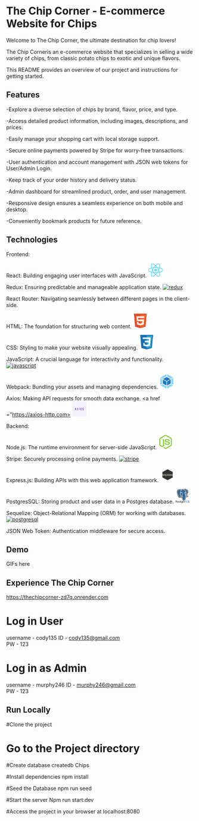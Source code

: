 # The Chip Corner - E-commerce Website for Chips

<p> Welcome to The Chip Corner, the ultimate destination for chip lovers! </p>
<p> The Chip Corneris an e-commerce website that specializes in selling a wide variety of chips, from classic potato chips to exotic and unique flavors. </p>
<p> This README provides an overview of our project and instructions for getting started. </p>

## Features

<p> -Explore a diverse selection of chips by brand, flavor, price, and type. </p>
<p> -Access detailed product information, including images, descriptions, and prices. </p>
<p> -Easily manage your shopping cart with local storage support. </p>
<p> -Secure online payments powered by Stripe for worry-free transactions. </p>
<p> -User authentication and account management with JSON web tokens for User/Admin Login. </p>
<p> -Keep track of your order history and delivery status. </p>
<p> -Admin dashboard for streamlined product, order, and user management. </p>
<p> -Responsive design ensures a seamless experience on both mobile and desktop. </p>
<p> -Conveniently bookmark products for future reference. </p>

## Technologies


Frontend:
    <p> React: Building engaging user interfaces with JavaScript. 
        <a href="https://reactjs.org/"> 
        <img src="https://github.com/devicons/devicon/blob/master/icons/react/react-original.svg" alt="react" width="40" height="40"/> 
        </a>
    </p>
    <p> Redux: Ensuring predictable and manageable application state. 
        <a href = "https://react-redux.js.org/">
            <img src = "https://github.com/devicons/devicon/tree/master/icons/redux-original.svg" alt = "redux" width ="40" height = "40"/>
        </a>
    </p>
    <p> React Router: Navigating seamlessly between different pages in the client-side.
        <a href = "https://reactrouter.com/en/main">
            <img/>
        </a>
    </p>
    <p> HTML: The foundation for structuring web content.
        <a href="https://www.w3.org/html/">
        <img src="https://github.com/devicons/devicon/blob/master/icons/html5/html5-original.svg" alt="html5" width="40" height="40"/> 
        </a> 
    </p>
    <p> CSS: Styling to make your website visually appealing. 
        <a href="https://www.w3schools.com/css/"> 
        <img src="https://github.com/devicons/devicon/blob/master/icons/css3/css3-original.svg" alt="css3" width="40" height="40"/> 
        </a> 
    </p>
    <p> JavaScript: A crucial language for interactivity and functionality.
        <a href="https://developer.mozilla.org/en-US/docs/Web/JavaScript"> 
        <img src="https://user-images.githubusercontent.com/48143100/163075516-9b38424a-eec9-411f-8718-6facb953d642.png" alt="javascript" width="40" height="40"/> </a>
    </p>
    <p> Webpack: Bundling your assets and managing dependencies. 
        <a href="https://webpack.js.org/">
        <img src="https://github.com/devicons/devicon/blob/master/icons/webpack/webpack-original.svg" alt="webpack" width="40" height="40"/> 
        </a> 
    </p>
    <p> Axios: Making API requests for smooth data exchange. 
        <a href ="https://axios-http.com>
            <img src="https://raw.githubusercontent.com/brianhngo/ChipCorner/main/public/images/axios.png" alt="axios" width="40" height="40"/>
        </a>
    </p>
 

Backend:
    <p> Node.js: The runtime environment for server-side JavaScript. 
        <a href="https://nodejs.org"> 
        <img src="https://github.com/devicons/devicon/blob/master/icons/nodejs/nodejs-original.svg" alt="nodejs" width="40" height="40"/> 
        </a> 
    </p>
    <p> Stripe: Securely processing online payments. 
        <a href = "https://stripe.com/?utm_campaign=US_en_Search_Brand_Stripe_EXA-20047966507&utm_medium=cpc&utm_source=google&ad_content=670151298446&utm_term=stripe&utm_matchtype=e&utm_adposition=&utm_device=c&gclid=Cj0KCQjwsp6pBhCfARIsAD3GZuYIdzT2RKhBIBIQ_hLizta6iw905fckG11SE3DfClWH-ttPPmmsOhEaAgpaEALw_wcB">
         <img src = "https://github.com/brianhngo/ChipCorner/tree/main/public/images/stripelogo.png" alt ="stripe" width ="40" height = "40"/>
         </a>
    </p>
    <p> Express.js: Building APIs with this web application framework.
        <a href="https://expressjs.com/">
        <img src="https://github.com/CatherineJOnia/DinGo/blob/main/public/images/express.png" alt="express" width="40" height="40"/>
        </a>
    </p>
    <p> PostgresSQL: Storing product and user data in a Postgres database. 
        <a href="https://www.postgresql.org">
        <img src="https://raw.githubusercontent.com/devicons/devicon/master/icons/postgresql/postgresql-original-wordmark.svg" alt="postgresql" width="40" height="40"/>
        </a>
    </p>
    <p> Sequelize: Object-Relational Mapping (ORM) for working with databases.
        <a href="https://www.sequelize.org">
        <img src="https://user-images.githubusercontent.com/48143100/163075611-a24477b9-2c48-462b-9dd5-64ef73f356e3.png" alt="postgresql" width="40" height="40"/>
        </a>
    </p>
    <p> JSON Web Token: Authentication middleware for secure access. 
        <a href = "https://jwt.io/">
            <img/>
        </a>
    </p>
   
 
## Demo

GIFs here

## Experience The Chip Corner

https://thechipcorner-zd7q.onrender.com

# Log in User
  username - cody135
  ID - cody135@gmail.com  
  PW - 123

# Log in as Admin 
  username - murphy246
  ID - murphy246@gmail.com  
  PW - 123

## Run Locally 

  #Clone the project

  # Go to the Project directory

  #Create database
  createdb Chips

  #Install dependencies
  npm install

  #Seed the Database
  npm run seed

  #Start the server
  Npm run start:dev

  #Access the project in your browser at localhost:8080
  

  
  

